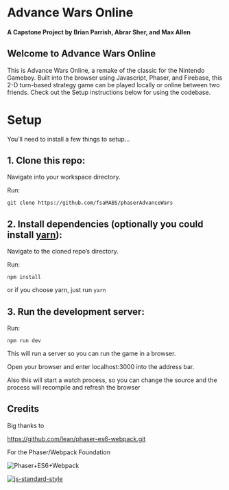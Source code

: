 # Advance Wars Online
#### A Capstone Project by Brian Parrish, Abrar Sher, and Max Allen

## Welcome to Advance Wars Online

This is Advance Wars Online, a remake of the classic for the Nintendo Gameboy. Built into the browser using Javascript, Phaser, and Firebase, this 2-D turn-based strategy game can be played locally or online between two friends. Check 
out the Setup instructions below for using the codebase. 

# Setup
You’ll need to install a few things to setup...

## 1. Clone this repo:

Navigate into your workspace directory.

Run:

```git clone https://github.com/fsaMABS/phaserAdvanceWars```


## 2. Install dependencies (optionally you could install [yarn](https://yarnpkg.com/)):

Navigate to the cloned repo’s directory.

Run:

```npm install``` 

or if you choose yarn, just run ```yarn```

## 3. Run the development server:

Run:

```npm run dev```

This will run a server so you can run the game in a browser.

Open your browser and enter localhost:3000 into the address bar.

Also this will start a watch process, so you can change the source and the process will recompile and refresh the browser


## Credits
Big thanks to

https://github.com/lean/phaser-es6-webpack.git 

For the Phaser/Webpack Foundation

![Phaser+ES6+Webpack](https://raw.githubusercontent.com/lean/phaser-es6-webpack/master/assets/images/phaser-es6-webpack.jpg)

[![js-standard-style](https://cdn.rawgit.com/feross/standard/master/badge.svg)](https://github.com/feross/standard)
